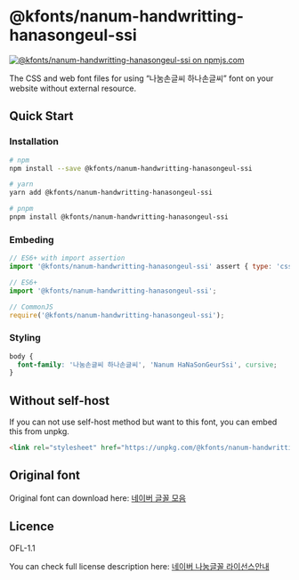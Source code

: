 # @kfonts/nanum-handwritting-hanasongeul-ssi

[![@kfonts/nanum-handwritting-hanasongeul-ssi on npmjs.com](https://img.shields.io/npm/v/%40kfonts%2Fnanum-handwritting-hanasongeul-ssi)](https://www.npmjs.com/package/@kfonts/nanum-handwritting-hanasongeul-ssi)

The CSS and web font files for using &OpenCurlyDoubleQuote;나눔손글씨 하나손글씨&CloseCurlyDoubleQuote; font on your website without external resource.

## Quick Start

### Installation

```sh
# npm
npm install --save @kfonts/nanum-handwritting-hanasongeul-ssi

# yarn
yarn add @kfonts/nanum-handwritting-hanasongeul-ssi

# pnpm
pnpm install @kfonts/nanum-handwritting-hanasongeul-ssi
```

### Embeding

```js
// ES6+ with import assertion
import '@kfonts/nanum-handwritting-hanasongeul-ssi' assert { type: 'css' };

// ES6+
import '@kfonts/nanum-handwritting-hanasongeul-ssi';

// CommonJS
require('@kfonts/nanum-handwritting-hanasongeul-ssi');
```

### Styling

```css
body {
  font-family: '나눔손글씨 하나손글씨', 'Nanum HaNaSonGeurSsi', cursive;
}
```

## Without self-host

If you can not use self-host method but want to this font, you can embed this from unpkg.

```html
<link rel="stylesheet" href="https://unpkg.com/@kfonts/nanum-handwritting-hanasongeul-ssi/index.css" />
```

## Original font

Original font can download here: [네이버 글꼴 모음](https://hangeul.naver.com/font)

## Licence

OFL-1.1

You can check full license description here: [네이버 나눔글꼴 라이선스안내](https://help.naver.com/service/30016/contents/18088?osType=PC&lang=ko)
